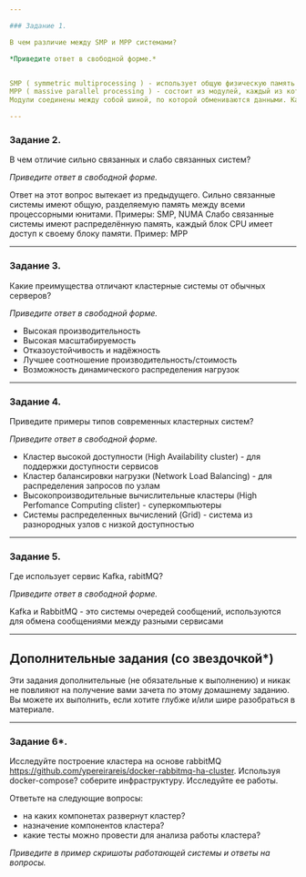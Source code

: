 ```yaml
---

### Задание 1. 

В чем различие между SMP и MPP системами?

*Приведите ответ в свободной форме.*


SMP ( symmetric multiprocessing ) - использует общую физическую память для всех CPU, а также подсистему ввода/вывода. Работает под управлением одной операционной системы.
MPP ( massive parallel processing ) - состоит из модулей, каждый из которых имеет собственную физическую память, подсистему ввода вывода.
Модули соединены между собой шиной, по которой обмениваются данными. Каждый модуль может работать под управлением своей операционной системы.

---
```


### Задание 2.

В чем отличие сильно связанных и слабо связанных систем?

*Приведите ответ в свободной форме.*

Ответ на этот вопрос вытекает из предыдущего.
Сильно связанные системы имеют общую, разделяемую память между всеми процессорными юнитами. Примеры: SMP, NUMA
Слабо связанные системы имеют распределённую память, каждый блок CPU имеет доступ к своему блоку памяти. Пример: MPP

---

### Задание 3.

Какие преимущества отличают кластерные системы от обычных серверов?

*Приведите ответ в свободной форме.*

- Высокая производительность
- Высокая масштабируемость
- Отказоустойчивость и надёжность
- Лучшее соотношение производительность/стоимость
- Возможность динамического распределения нагрузок

---

### Задание 4.

Приведите примеры типов современных кластерных систем?

*Приведите ответ в свободной форме.*

- Кластер высокой доступности (High Availability cluster) - для поддержки доступности сервисов
- Кластер балансировки нагрузки (Network Load Balancing) - для распределения запросов по узлам
- Высокопроизводительные вычислительные кластеры (High Perfomance Computing clister) - суперкомпьютеры
- Системы распределенных вычислений (Grid) - система из разнородных узлов с низкой доступностью
---

### Задание 5.

Где использует сервис Kafka, rabitMQ?

*Приведите ответ в свободной форме.*

Kafka и RabbitMQ - это системы очередей сообщений, используются для обмена сообщениями между разными сервисами

---

## Дополнительные задания (со звездочкой*)
Эти задания дополнительные (не обязательные к выполнению) и никак не повлияют на получение вами зачета по этому домашнему заданию. Вы можете их выполнить, если хотите глубже и/или шире разобраться в материале.

---

### Задание 6*.

Исследуйте построение кластера на основе rabbitMQ https://github.com/ypereirareis/docker-rabbitmq-ha-cluster. 
Используя docker-compose? соберите инфраструктуру. Исследуйте ее работы.

Ответьте на следующие вопросы:

- на каких компонетах развернут кластер?
- назначение компонентов кластера?
- какие тесты можно провести для анализа работы кластера?

*Приведите в пример скришоты работающей системы и ответы на вопросы.*
